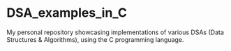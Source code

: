 # DSA_examples_in_C
My personal repository showcasing implementations of various DSAs (Data Structures &amp; Algorithms), using the C programming language.
